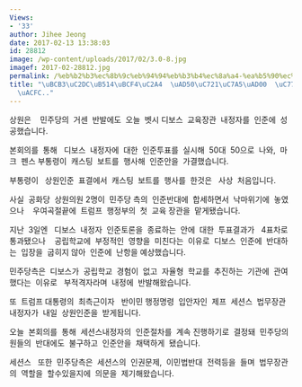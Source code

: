 ```yaml
---
Views:
- '33'
author: Jihee Jeong
date: 2017-02-13 13:38:03
id: 28812
image: /wp-content/uploads/2017/02/3.0-8.jpg
imagef: 2017-02-28812.jpg
permalink: /%eb%b2%b3%ec%8b%9c%eb%94%94%eb%b3%b4%ec%8a%a4-%ea%b5%90%ec%9c%a1%ec%9e%a5%ea%b4%80-%ec%9d%b8%ec%a4%80-%ed%86%b5%ea%b3%bc/
title: "\uBCB3\uC2DC\uB514\uBCF4\uC2A4  \uAD50\uC721\uC7A5\uAD00  \uC778\uC900 \uD1B5\
  \uACFC.."
---
```


상원은    민주당의  거센  반발에도  오늘  벳시 디보스  교육장관  내정자를  인준에  성공했습니다.

본회의를  통해   디보스  내정자에  대한  인준투표를  실시해  50대  50으로  나와,  마크  펜스 부통령이  캐스팅  보트를  행사해  인준안을  가결했습니다.

부통령이   상원인준  표결에서  캐스팅  보트를  행사를  한것은   사상  처음입니다.

사실  공화당  상원의원 2명이  민주당 측의  인준반대에  합세하면서  낙마위기에  놓였으나    우여곡절끝에  트럼프  행정부의  첫  교육 장관을  맡게됐습니다.

지난  3일엔   디보스  내정자  인준토론을  종료하는  안에  대한  투표결과가   4표차로   통과됐으나    공립학교에  부정적인  영향을  미친다는  이유로  디보스  인준에  반대하는  입장을  굽히지 않아  인준에  난항을 예상했습니다.

민주당측은  디보스가  공립학교  경험이  없고  자율형  학교를  추진하는  기관에  관여했다는  이유로   부적격자라며  내정에  반발해왔습니다.

또  트럼프 대통령의  최측근이자   반이민 행정명령  입안자인  제프  세션스  법무장관  내정자가  내일  상원인준을  받게됩니다.

오늘  본회의를  통해  세션스내정자의  인준절차를  계속 진행하기로  결정돼  민주당의원들의  반대에도  불구하고  인준안을  채택하게  됐습니다.

세션스   또한  민주당측은  세션스의  인권문제,  이민법반대  전력등을  들며  법무장관의  역할을  할수있을지에  의문을  제기해왔습니다.